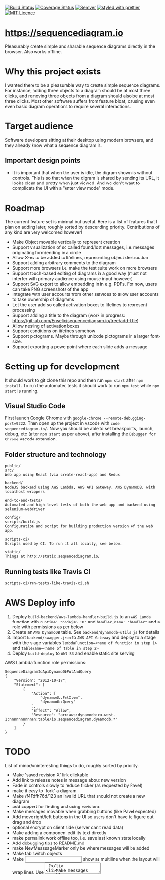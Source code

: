 [![Build Status](https://travis-ci.org/Enselic/sequencediagram.io.svg?branch=master)](https://travis-ci.org/Enselic/sequencediagram.io)
[![Coverage Status](https://coveralls.io/repos/github/Enselic/sequencediagram.io/badge.svg?branch=master)](https://coveralls.io/github/Enselic/sequencediagram.io?branch=master)
[![Semver](http://img.shields.io/SemVer/2.0.0.png)](http://semver.org/spec/v2.0.0.html)
[![styled with prettier](https://img.shields.io/badge/styled_with-prettier-ff69b4.svg)](https://github.com/prettier/prettier)
[![MIT Licence](https://badges.frapsoft.com/os/mit/mit.png?v=103)](https://opensource.org/licenses/mit-license.php)

https://sequencediagram.io
==========================

Pleasurably create simple and sharable sequence diagrams directly in the browser. Also works offline.


Why this project exists
=======================

I wanted there to be a pleasurable way to create simple sequence diagrams.
For instance, adding three objects to a diagram should be at most three clicks,
and removing three objects from a diagram should also be at most three clicks.
Most other software suffers from feature bloat, causing even even basic diagram operations
to require several interactions.


Target audience
===============

Software developers sitting at their desktop using modern browsers, and they
already know what a sequence diagram is.

Important design points
-----------------------

* It is important that when the user is idle, the digram shown is without controls.
This is so that when the digram is shared by sending its URL, it looks clean and pretty when just viewed. And we don't want to complicate the UI with a "enter view mode" mode.


Roadmap
=======

The current feature set is minimal but useful.
Here is a list of features that I plan on adding later, roughly sorted by descending priority.
Contributions of any kind are very welcomed however!

- Make Object movable vertically to represent creation
- Support visualization of so called found/lost messages, i.e. messages originating form/ending in a circle
- Allow X-es to be added to lifelines, representing object destruction
- Support adding arbitrary comments to the diagram
- Support more browsers i.e. make the test suite work on more browsers
- Support touch-based editing of diagrams in a good way (must not interfer with primary audience using mouse input however)
- Support SVG export to allow embedding in in e.g. PDFs. For now, users can take PNG screenshots of the app
- Integrate with user accounts from other services to allow user accounts to take ownership of diagrams
- Let the user add so called activation boxes to lifelines to represent processing
- Support adding a title to the diagram (work in progress: https://github.com/Enselic/sequencediagram.io/tree/add-title)
- Allow nesting of activation boxes
- Support conditions on lifelines somehow
- Support pictograms. Maybe through unicode pictograms in a larger font-size.
- Support exporting a powerpoint where each slide adds a message


Setting up for development
==========================

It should work to git clone this repo and then run `npm start` after `npm install`.
To run the automated tests it should work to run `npm test` while `npm start` is
running.

Visual Studio Code
------------------

First launch Google Chrome with `google-chrome --remote-debugging-port=9222`.
Then open up the project in vscode with `code sequencediagram.io/`. Now you
should be able to set breakpoints, launch, debug, etc (after `npm start` as per
above), after installing the `Debugger for Chrome` vscode extension.

Folder structure and technology
----------------------------

```
public/
src/
Web app using React (via create-react-app) and Redux

backend/
NodeJS backend using AWS Lambda, AWS API Gateway, AWS DynamoDB, with localhost wrappers

end-to-end-tests/
Automated and high level tests of both the web app and backend using selenium-webdriver

config/
scripts/build.js
Configuration and script for building production version of the web app.

scripts-ci/
Scripts used by CI. To run it all locally, see below.

static/
Things at http://static.sequencediagram.io/
```

Running tests like Travis CI
----------------------------

```bash
scripts-ci/run-tests-like-travis-ci.sh
```


AWS Deploy info
===============

1. Deploy `build-backend/aws-lambda-handler-build.js` to an `AWS Lamda` function
   with `runtime: "nodejs6.10"` and `handler_name: "handler"` and a role with
   permissions as per below
2. Create an `AWS DynamoDB` table. See `backend/dynamodb-utils.js` for details
3. Import `backend/swagger.json` to `AWS API Gateway` and deploy to a stage with
   the stage variables `lambdaFunction=<name of function in step 1>` and
   `tableName=<name of table in step 2>`
4. Deploy `build-deploy` to `AWS S3` and enable static site serving

AWS Lambda function role permissions:
```
SequenceDiagramIoApiDynamoDbPutAndQuery
{
    "Version": "2012-10-17",
    "Statement": [
        {
            "Action": [
                "dynamodb:PutItem",
                "dynamodb:Query"
            ],
            "Effect": "Allow",
            "Resource": "arn:aws:dynamodb:eu-west-1:nnnnnnnnnnnn:table/io.sequencediagram.dynamodb.*"
        }
    ]
}
```


TODO
====

List of minor/uninteresting things to do, roughly sorted by priority.
- Make 'saved revision X' link clickable
- Add link to release notes in message about new version
- Fade in controls slowly to reduce flicker (as requested by Pavel)
- make it easy to 'fork' a diagram
- Make /f4Fdfh76d/123 an invalid URL that should not create a new diagram
- add support for finding and using revisions
- Make messages movable when grabbing buttons (like Pavel expected)
- Add move right/left buttons in the UI so users don't have to figure out drag and drop
- optional encrypt on client side (server can't read data)
- Make adding a component edit its text directly
- make permalink work offline too, i.e. save last known state locally
- Add debugging tips to README.md
- make NewMesssageMarker only be where messages will be added
- Make tab switch objects
- Make <input /> show as multiline when the layout will wrap lines. Use <textarea /> ?
- Make messages movable horizontally
- Add .svg URL to service worker and serve SVG normally
